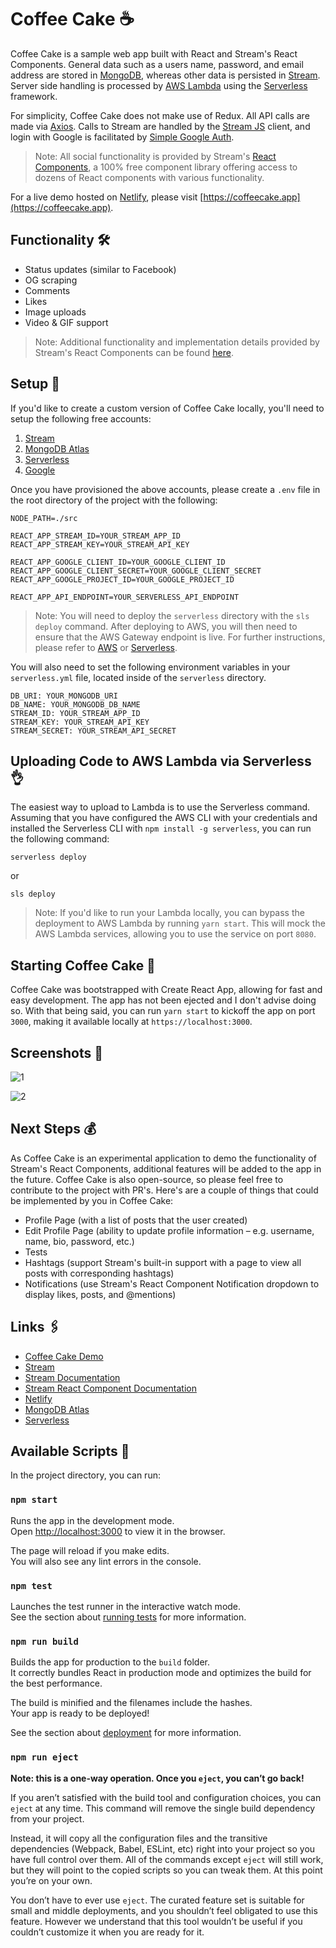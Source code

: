 # Coffee Cake ☕

Coffee Cake is a sample web app built with React and Stream's React Components. General data such as a users name, password, and email address are stored in [MongoDB](https://cloud.mongodb.com), whereas other data is persisted in [Stream](https://getstream.io). Server side handling is processed by [AWS Lambda](https://aws.amazon.com/lambda/) using the [Serverless](https://serverless.com) framework.

For simplicity, Coffee Cake does not make use of Redux. All API calls are made via [Axios](https://github.com/axios/axios). Calls to Stream are handled by the [Stream JS](https://github.com/GetStream/stream-js) client, and login with Google is facilitated by [Simple Google Auth](https://github.com/hepiska/simple-google-auth).

> Note: All social functionality is provided by Stream's [React Components](https://getstream.io/react-activity-feed/), a 100% free component library offering access to dozens of React components with various functionality.

For a live demo hosted on [Netlify](https://netlify.com), please visit [https://coffeecake.app](https://coffeecake.app).

## Functionality 🛠

-   Status updates (similar to Facebook)
-   OG scraping
-   Comments
-   Likes
-   Image uploads
-   Video & GIF support

> Note: Additional functionality and implementation details provided by Stream's React Components can be found [here](https://getstream.github.io/react-activity-feed/).

## Setup 🔌

If you'd like to create a custom version of Coffee Cake locally, you'll need to setup the following free accounts:

1. [Stream](https://getstream.io)
2. [MongoDB Atlas](https://cloud.mongodb.com)
3. [Serverless](https://dashboard.serverless.com)
4. [Google](https://google.com)

Once you have provisioned the above accounts, please create a `.env` file in the root directory of the project with the following:

```
NODE_PATH=./src

REACT_APP_STREAM_ID=YOUR_STREAM_APP_ID
REACT_APP_STREAM_KEY=YOUR_STREAM_API_KEY

REACT_APP_GOOGLE_CLIENT_ID=YOUR_GOOGLE_CLIENT_ID
REACT_APP_GOOGLE_CLIENT_SECRET=YOUR_GOOGLE_CLIENT_SECRET
REACT_APP_GOOGLE_PROJECT_ID=YOUR_GOOGLE_PROJECT_ID

REACT_APP_API_ENDPOINT=YOUR_SERVERLESS_API_ENDPOINT
```

> Note: You will need to deploy the `serverless` directory with the `sls deploy` command. After deploying to AWS, you will then need to ensure that the AWS Gateway endpoint is live. For further instructions, please refer to [AWS](https://aws.amazon.com) or [Serverless](https://serverless.com).

You will also need to set the following environment variables in your `serverless.yml` file, located inside of the `serverless` directory.

```
DB_URI: YOUR_MONGODB_URI
DB_NAME: YOUR_MONGODB_DB_NAME
STREAM_ID: YOUR_STREAM_APP_ID
STREAM_KEY: YOUR_STREAM_API_KEY
STREAM_SECRET: YOUR_STREAM_API_SECRET
```

## Uploading Code to AWS Lambda via Serverless 👌

The easiest way to upload to Lambda is to use the Serverless command. Assuming that you have configured the AWS CLI with your credentials and installed the Serverless CLI with `npm install -g serverless`, you can run the following command:

```
serverless deploy
```

or

```
sls deploy
```

> Note: If you'd like to run your Lambda locally, you can bypass the deployment to AWS Lambda by running `yarn start`. This will mock the AWS Lambda services, allowing you to use the service on port `8080`.

## Starting Coffee Cake 🚀

Coffee Cake was bootstrapped with Create React App, allowing for fast and easy development. The app has not been ejected and I don't advise doing so. With that being said, you can run `yarn start` to kickoff the app on port `3000`, making it available locally at `https://localhost:3000`.

## Screenshots 📸

![1](https://i.imgur.com/XrgolAl.png)

![2](https://i.imgur.com/sA2ryCr.png)

## Next Steps 💰

As Coffee Cake is an experimental application to demo the functionality of Stream's React Components, additional features will be added to the app in the future. Coffee Cake is also open-source, so please feel free to contribute to the project with PR's. Here's are a couple of things that could be implemented by you in Coffee Cake:

-   Profile Page (with a list of posts that the user created)
-   Edit Profile Page (ability to update profile information – e.g. username, name, bio, password, etc.)
-   Tests
-   Hashtags (support Stream's built-in support with a page to view all posts with corresponding hashtags)
-   Notifications (use Stream's React Component Notification dropdown to display likes, posts, and @mentions)

## Links 🖇

-   [Coffee Cake Demo](https://coffeecake.app)
-   [Stream](https://getstream.io)
-   [Stream Documentation](https://getstream.io/docs/)
-   [Stream React Component Documentation](https://getstream.github.io/react-activity-feed/)
-   [Netlify](https://netlify.com)
-   [MongoDB Atlas](https://cloud.mongodb.com)
-   [Serverless](https://dashboard.serverless.com)

## Available Scripts 📜

In the project directory, you can run:

### `npm start`

Runs the app in the development mode.<br>
Open [http://localhost:3000](http://localhost:3000) to view it in the browser.

The page will reload if you make edits.<br>
You will also see any lint errors in the console.

### `npm test`

Launches the test runner in the interactive watch mode.<br>
See the section about [running tests](https://facebook.github.io/create-react-app/docs/running-tests) for more information.

### `npm run build`

Builds the app for production to the `build` folder.<br>
It correctly bundles React in production mode and optimizes the build for the best performance.

The build is minified and the filenames include the hashes.<br>
Your app is ready to be deployed!

See the section about [deployment](https://facebook.github.io/create-react-app/docs/deployment) for more information.

### `npm run eject`

**Note: this is a one-way operation. Once you `eject`, you can’t go back!**

If you aren’t satisfied with the build tool and configuration choices, you can `eject` at any time. This command will remove the single build dependency from your project.

Instead, it will copy all the configuration files and the transitive dependencies (Webpack, Babel, ESLint, etc) right into your project so you have full control over them. All of the commands except `eject` will still work, but they will point to the copied scripts so you can tweak them. At this point you’re on your own.

You don’t have to ever use `eject`. The curated feature set is suitable for small and middle deployments, and you shouldn’t feel obligated to use this feature. However we understand that this tool wouldn’t be useful if you couldn’t customize it when you are ready for it.
